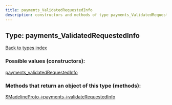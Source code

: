 ```yaml
---
title: payments_ValidatedRequestedInfo
description: constructors and methods of type payments_ValidatedRequestedInfo
---
```

## Type: payments\_ValidatedRequestedInfo  
[Back to types index](index.md)



### Possible values (constructors):

[payments\_validatedRequestedInfo](../constructors/payments_validatedRequestedInfo.md)  



### Methods that return an object of this type (methods):

[$MadelineProto->payments->validateRequestedInfo](../methods/payments_validateRequestedInfo.md)  



